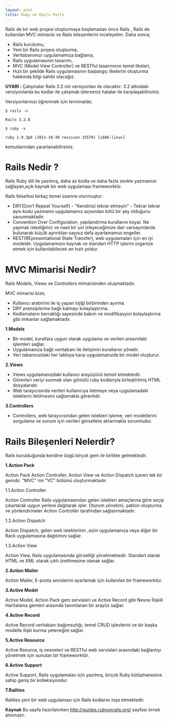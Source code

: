```yaml
---
layout: post
title: Ruby on Rails Part1
---
```


Rails de bir web projesi oluşturmaya başlamadan önce Rails , Rails de kullanılan
MVC mimarisi ve Rails bileşenlerini inceleyelim. Daha sonra;

- Rails kurulumu, 
- Yeni bir Rails projesi oluşturma, 
- Veritabanımızı uygulamamıza bağlama, 
- Rails uygulamasının tasarımı,
- MVC (Model View Controller) ve RESTful tasarımının temel ilkeleri, 
- Hızlı bir şekilde Rails uygulamasının başlangıç ilkelerini oluşturma hakkında
  bilgi sahibi olacağız.

**UYARI :** Çalışmalar Rails 3.2 nin versiyonları ile olacaktır. 3.2 altındaki
versiyonlarda bu kodlar ile çalışmak isterseniz hatalar ile karşılaşabilirsiniz.

Versiyonlarınızı öğrenmek için terminalde;

```
$ rails -v
            
Rails 3.2.8
```
```
$ ruby -v

ruby 1.9.3p0 (2011-10-30 revision 33570) [i686-linux]
```
komutlarından yararlanabilirsiniz. 

# Rails Nedir ?

Rails Ruby dili ile yazılmış, daha az kodla ve daha fazla zevkle yazmamızı
sağlayan,açık kaynak bir web uygulaması frameworktür. 

Rails felsefesi birkaç temel üzerine oturmuştur:

- DRY(Don’t Repeat Yourself) - "Kendinizi tekrar etmeyin" - Tekrar tekrar
aynı kodu yazmanın uygulamamız açısından kötü bir şey olduğunu savunmaktadır.
- Convention Over Configuration, yapılandırma kurallarını koyar. Ne yapmak
istediğimiz ve nasıl bir yol izleyeceğimize dair varsayımlarda bulunarak
küçük ayrıntıları sayısız defa ayarlamamızı engeller.
- REST(REpresentational State Transfer), web uygulamaları için en iyi
modeldir. Uygulamamızın kaynak ve standart HTTP işlerini organize etmek
için kullanılabilecek en hızlı yoldur.

# MVC Mimarisi Nedir?

Rails Models, Views ve Controllers mimarisinden oluşmaktadır.  

MVC mimarisi bize;

- Kullanıcı arabirimi ile iş yapan lojiği birbirinden ayırma.
- DRY prensiplerine bağlı kalmayı kolaylaştırma.
- Kodlamaların berraklığı sayesinde bakım ve modifikasyon kolaylaştırma
gibi imkanlar sağlamaktadır.

**1.Models**

- Bir model, kurallara uygun olarak uygulama ve verileri arasındaki
işlemleri sağlar. 
- Uygulamanıza bağlı veritabanı ile iletişimin kurallarını yönetir. 
- Veri tabanınızdaki her tabloya karşı uygulamanızda bir model oluşturur. 

**2.Views**

- Views uygulamanızdaki kullanıcı arayüzünü temsil etmektedir.
- Görevleri veriyi sunmak olan gömülü ruby kodlarıyla birleştirilmiş HTML dosyalarıdır.
- Web tarayıcısında verileri kullanıcıya iletmeye veya uygulamadaki isteklerin iletilmesini 
sağlamakla görevlidir.

**3.Controllers**

- Controllers, web tarayıcısından gelen istekleri işleme, veri modellerini sorgulama ve sunum 
için verileri görsellere aktarmakla sorumludur.

# Rails Bileşenleri Nelerdir?

Rails kurulduğunda kendine özgü birçok gem ile birlikte gelmektedir.

**1.Action Pack**

Action Pack Action Controller, Action View ve Action Dispatch içeren tek bir
gemdir. "MVC" nin "VC" bölümü oluşturmaktadır.

1.1.Action Controller

Action Controller Rails uygulamasından gelen istekleri amaçlarına göre seçip
çıkartarak uygun yerlere dağıtarak işler. Oturum yönetimi, şablon oluşturma  ve
yönlendirmeler Action Controller tarafından sağlanmaktadır.

1.2.Action Dispatch

Action Dispatch, gelen web isteklerinin ,sizin uygulamanıza veya diğer bir Rack
uygulamasına dağıtımını sağlar.

1.3.Action View

Action View, Rails uygulamasında görselliği yönetmektedir. Standart olarak HTML
ve XML olarak çıktı üretilmesine olanak sağlar.

**2.Action Mailer**

Action Mailer, E-posta sevislerini ayarlamak için kullanılan bir frameworktür.

**3.Active Model**

Active Model, Action Pack gem servisleri ve Active Record gibi Nesne İlişkili
Haritalama gemleri arasında tanımlanan bir arayüz sağlar.

**4.Active Record**

Active Record veritabanı bağımsızlığı, temel CRUD işlevlerini ve bir başka
modelle ilişki kurma yeteneğini sağlar.

**5.Active Resource**

Active Reource, iş nesneleri ve RESTful web servisleri arasındaki bağlantıyı
yönetmek için sunulan bir frameworktür.

**6.Active Support**

Active Support, Rails uygulamaları için yazılmış, birçok Ruby kütüphanesine
sahip geniş bir kolleksiyondur.

**7.Railties**

Railties yeni bir web uygulaması için Rails kodlarını inşa etmektedir.


**Kaynak**
Bu sayfa hazırlanırken http://guides.rubyonrails.org/ sayfası örnek alınmıştır.
